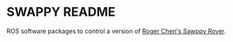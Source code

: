 # SWAPPY README

ROS software packages to control a version of [Roger Chen's Sawppy Rover](https://github.com/Roger-random/Sawppy_Rover).



